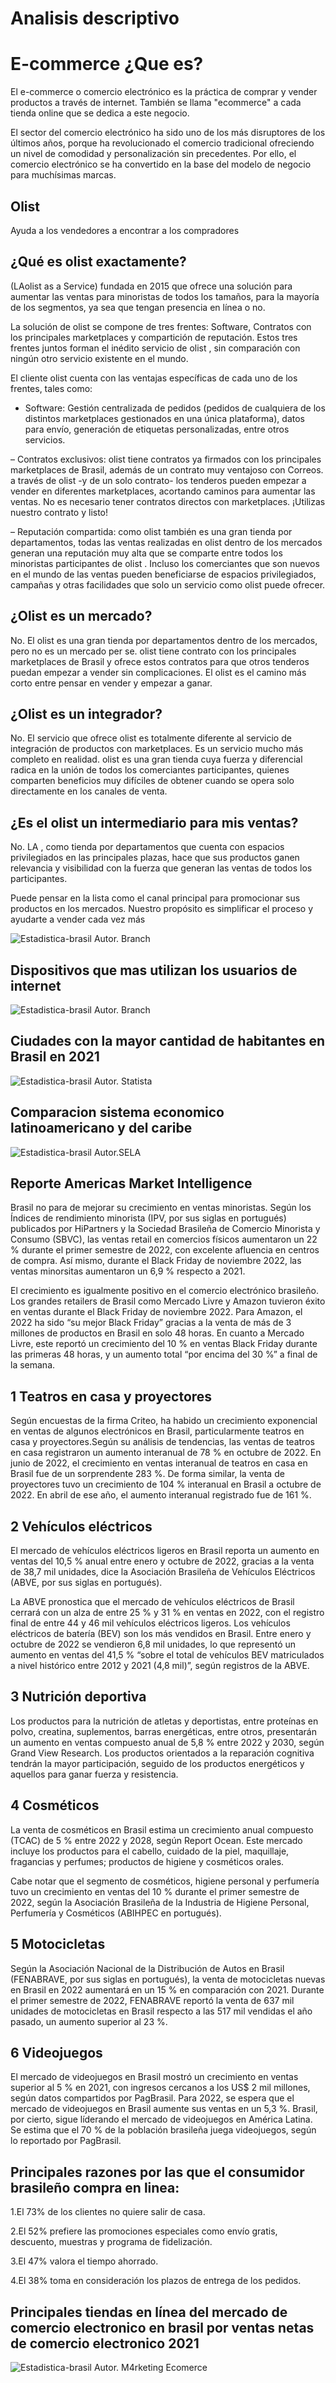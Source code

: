 # Analisis descriptivo

# E-commerce ¿Que es?
El e-commerce o comercio electrónico es la práctica de comprar y vender productos a través de internet. También se llama "ecommerce" a cada tienda online que se dedica a este negocio.

El sector del comercio electrónico ha sido uno de los más disruptores de los últimos años, porque ha revolucionado el comercio tradicional ofreciendo un nivel de comodidad y personalización sin precedentes. Por ello, el comercio electrónico se ha convertido en la base del modelo de negocio para muchísimas marcas.

 
## Olist
Ayuda a los vendedores a encontrar a los compradores

## ¿Qué es olist exactamente?

(LAolist as a Service) fundada en 2015 que ofrece una solución para aumentar las ventas para minoristas de todos los tamaños, para la mayoría de los segmentos, ya sea que tengan presencia en línea o no.

La solución de olist se compone de tres frentes: Software, Contratos con los principales marketplaces y compartición de reputación. Estos tres frentes juntos forman el inédito servicio de olist , sin comparación con ningún otro servicio existente en el mundo.

El cliente olist cuenta con las ventajas específicas de cada uno de los frentes, tales como:

- Software: Gestión centralizada de pedidos (pedidos de cualquiera de los distintos marketplaces gestionados en una única plataforma), datos para envío, generación de etiquetas personalizadas, entre otros servicios.

– Contratos exclusivos: olist tiene contratos ya firmados con los principales marketplaces de Brasil, además de un contrato muy ventajoso con Correos. a través de olist -y de un solo contrato- los tenderos pueden empezar a vender en diferentes marketplaces, acortando caminos para aumentar las ventas. No es necesario tener contratos directos con marketplaces. ¡Utilizas nuestro contrato y listo!

– Reputación compartida: como olist también es una gran tienda por departamentos, todas las ventas realizadas en olist dentro de los mercados generan una reputación muy alta que se comparte entre todos los minoristas participantes de olist . Incluso los comerciantes que son nuevos en el mundo de las ventas pueden beneficiarse de espacios privilegiados, campañas y otras facilidades que solo un servicio como olist puede ofrecer.

## ¿Olist es un mercado?

No. El olist es una gran tienda por departamentos dentro de los mercados, pero no es un mercado per se. olist tiene contrato con los principales marketplaces de Brasil y ofrece estos contratos para que otros tenderos puedan empezar a vender sin complicaciones. El olist es el camino más corto entre pensar en vender y empezar a ganar.

## ¿Olist es un integrador?

No. El servicio que ofrece olist es totalmente diferente al servicio de integración de productos con marketplaces. Es un servicio mucho más completo en realidad. olist es una gran tienda cuya fuerza y ​​diferencial radica en la unión de todos los comerciantes participantes, quienes comparten beneficios muy difíciles de obtener cuando se opera solo directamente en los canales de venta.

## ¿Es el olist un intermediario para mis ventas?

No. LA , como tienda por departamentos que cuenta con espacios privilegiados en las principales plazas, hace que sus productos ganen relevancia y visibilidad con la fuerza que generan las ventas de todos los participantes.

Puede pensar en la lista como el canal principal para promocionar sus productos en los mercados. Nuestro propósito es simplificar el proceso y ayudarte a vender cada vez más

![Estadistica-brasil](Images/Estadisticas-de-la-situacion-Digital.JPG)
Autor. Branch

## Dispositivos que mas utilizan los usuarios de internet


![Estadistica-brasil](Images/Dispositivos.JPG)
Autor. Branch

## Ciudades con la mayor cantidad de habitantes en Brasil en 2021
![Estadistica-brasil](Images/Ciudades_pobladas_brazil.png)
Autor. Statista

## Comparacion sistema economico latinoamericano y del caribe 

![Estadistica-brasil](Images/Mercosur.JPG)
Autor.SELA

## Reporte Americas Market Intelligence

Brasil no para de mejorar su crecimiento en ventas minoristas. Según los Índices de rendimiento minorista (IPV, por sus siglas en portugués) publicados por HiPartners y la Sociedad Brasileña de Comercio Minorista y Consumo (SBVC), las ventas retail en comercios físicos aumentaron un 22 % durante el primer semestre de 2022, con excelente afluencia en centros de compra. Así mismo, durante el Black Friday de noviembre 2022, las ventas minorsitas aumentaron un 6,9 % respecto a 2021.

El crecimiento es igualmente positivo en el comercio electrónico brasileño. Los grandes retailers de Brasil como Mercado Livre y Amazon tuvieron éxito en ventas durante el Black Friday de noviembre 2022. Para Amazon, el 2022 ha sido “su mejor Black Friday” gracias a la venta de más de 3 millones de productos en Brasil en solo 48 horas. En cuanto a Mercado Livre, este reportó un crecimiento del 10 % en ventas Black Friday durante las primeras 48 horas, y un aumento total “por encima del 30 %” a final de la semana.

## 1 Teatros en casa y proyectores
Según encuestas de la firma Criteo, ha habido un crecimiento exponencial en ventas de algunos electrónicos en Brasil, particularmente teatros en casa y proyectores.Según su análisis de tendencias, las ventas de teatros en casa registraron un aumento interanual de 78 % en octubre de 2022. En junio de 2022, el crecimiento en ventas interanual de teatros en casa en Brasil fue de un sorprendente 283 %. De forma similar, la venta de proyectores tuvo un crecimiento de 104 % interanual en Brasil a octubre de 2022. En abril de ese año, el aumento interanual registrado fue de 161 %.

## 2 Vehículos eléctricos
El mercado de vehículos eléctricos ligeros en Brasil reporta un aumento en ventas del 10,5 % anual entre enero y octubre de 2022, gracias a la venta de 38,7 mil unidades, dice la Asociación Brasileña de Vehículos Eléctricos (ABVE, por sus siglas en portugués).

La ABVE pronostica que el mercado de vehículos eléctricos de Brasil cerrará con un alza de entre 25 % y 31 % en ventas en 2022, con el registro final de entre 44 y 46 mil vehículos eléctricos ligeros. Los vehículos eléctricos de batería (BEV) son los más vendidos en Brasil. Entre enero y octubre de 2022 se vendieron 6,8 mil unidades, lo que representó un aumento en ventas del 41,5 % “sobre el total de vehículos BEV matriculados a nivel histórico entre 2012 y 2021 (4,8 mil)”, según registros de la ABVE.

## 3 Nutrición deportiva
Los productos para la nutrición de atletas y deportistas, entre proteínas en polvo, creatina, suplementos, barras energéticas, entre otros, presentarán un aumento en ventas compuesto anual de 5,8 % entre 2022 y 2030, según Grand View Research. Los productos orientados a la reparación cognitiva tendrán la mayor participación, seguido de los productos energéticos y aquellos para ganar fuerza y resistencia.

## 4 Cosméticos
La venta de cosméticos en Brasil estima un crecimiento anual compuesto (TCAC) de 5 % entre 2022 y 2028, según Report Ocean. Este mercado incluye los productos para el cabello, cuidado de la piel, maquillaje, fragancias y perfumes; productos de higiene y cosméticos orales.

Cabe notar que el segmento de cosméticos, higiene personal y perfumería tuvo un crecimiento en ventas del 10 % durante el primer semestre de 2022, según la Asociación Brasileña de la Industria de Higiene Personal, Perfumería y Cosméticos (ABIHPEC en portugués).

## 5 Motocicletas
Según la Asociación Nacional de la Distribución de Autos en Brasil (FENABRAVE, por sus siglas en portugués), la venta de motocicletas nuevas en Brasil en 2022 aumentará en un 15 % en comparación con 2021. Durante el primer semestre de 2022, FENABRAVE reportó la venta de 637 mil unidades de motocicletas en Brasil respecto a las 517 mil vendidas el año pasado, un aumento superior al 23 %.

## 6 Videojuegos
El mercado de videojuegos en Brasil mostró un crecimiento en ventas superior al 5 % en 2021, con ingresos cercanos a los US$ 2 mil millones, según datos compartidos por PagBrasil. Para 2022, se espera que el mercado de videojuegos en Brasil aumente sus ventas en un 5,3 %. Brasil, por cierto, sigue líderando el mercado de videojuegos en América Latina. Se estima que el 70 % de la población brasileña juega videojuegos, según lo reportado por PagBrasil.

## Principales razones por las que el consumidor brasileño compra en linea:

1.El 73% de los clientes no quiere salir de casa.

2.El 52% prefiere las promociones especiales como envío gratis, descuento, muestras y programa de fidelización.

3.El 47% valora el tiempo ahorrado.

4.El 38% toma en consideración los plazos de entrega de los pedidos.

## Principales tiendas en línea del mercado de comercio electronico en brasil por ventas netas de comercio electronico 2021
![Estadistica-brasil](Images/Principales_tiendas.JPG)
Autor. M4rketing Ecomerce

